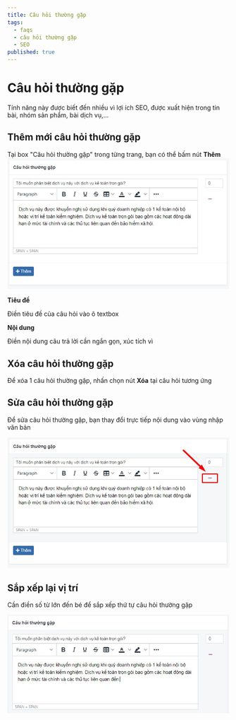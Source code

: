 ```yaml
---
title: Câu hỏi thường gặp
tags:
  - faqs
  - câu hỏi thường gặp
  - SEO
published: true
---
```

# Câu hỏi thường gặp

Tính năng này được biết đến nhiều vì lợi ích SEO, được xuất hiện trong tin bài, nhóm sản phẩm, bài dịch vụ,...

## Thêm mới câu hỏi thường gặp

Tại box "Câu hỏi thường gặp" trong từng trang, bạn có thể bấm nút **Thêm**
![faq.jpg](img/faq.jpg)

**Tiêu đề**

Điền tiêu đề của câu hỏi vào ô textbox

**Nội dung**

Điền nội dung câu trả lời cần ngắn gọn, xúc tích vì 

## Xóa câu hỏi thường gặp

Để xóa 1 câu hỏi thường gặp, nhấn chọn nút **Xóa** tại câu hỏi tương ứng

## Sửa câu hỏi thường gặp

Để sửa câu hỏi thường gặp, bạn thay đổi trực tiếp nội dung vào vùng nhập văn bản

![faq-1.jpg](img/faq-1.jpg)

## Sắp xếp lại vị trí

Cần điền số từ lớn đến bé để sắp xếp thứ tự câu hỏi thường gặp

![faq-2.jpg](img/faq-2.jpg)

